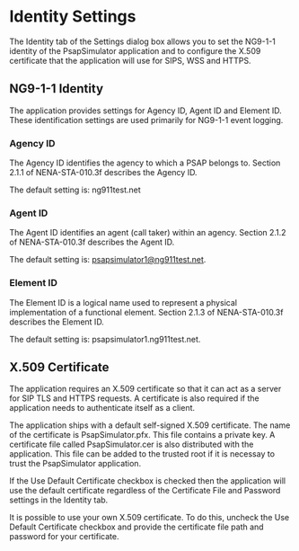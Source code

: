 # Identity Settings
The Identity tab of the Settings dialog box allows you to set the NG9-1-1 identity of the PsapSimulator application and to configure the X.509 certificate that the application will use for SIPS, WSS and HTTPS.

## NG9-1-1 Identity
The application provides settings for Agency ID, Agent ID and Element ID. These identification settings are used primarily for NG9-1-1 event logging.

### Agency ID
The Agency ID identifies the agency to which a PSAP belongs to. Section 2.1.1 of NENA-STA-010.3f describes the Agency ID.

The default setting is: ng911test.net

### Agent ID
The Agent ID identifies an agent (call taker) within an agency. Section 2.1.2 of NENA-STA-010.3f describes the Agent ID.

The default setting is:  psapsimulator1@ng911test.net.

### Element ID
The Element ID is a logical name used to represent a physical implementation of a functional element. Section 2.1.3 of NENA-STA-010.3f describes the Element ID.

The default setting is: psapsimulator1.ng911test.net.

## X.509 Certificate
The application requires an X.509 certificate so that it can act as a server for SIP TLS and HTTPS requests. A certificate is also required if the application needs to authenticate itself as a client.

The application ships with a default self-signed X.509 certificate. The name of the certificate is PsapSimulator.pfx. This file contains a private key. A certificate file called PsapSimulator.cer is also distributed with the application. This file can be added to the trusted root if it is necessay to trust the PsapSimulator application.

If the Use Default Certificate checkbox is checked then the application will use the default certificate regardless of the Certificate File and Password settings in the Identity tab.

It is possible to use your own X.509 certificate. To do this, uncheck the Use Default Certificate checkbox and provide the certificate file path and password for your certificate.

